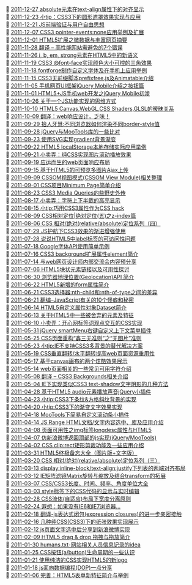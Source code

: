 ##   
🎉  [2011-12-27 absolute元素在text-align属性下的对齐显示](https://www.zhangxinxu.com/wordpress/2011/12/position-absolute-text-align-center/)  
🎉  [2011-12-23 小tip：CSS3下的圆形遮罩效果实现与应用](https://www.zhangxinxu.com/wordpress/2011/12/%e5%b0%8ftip%ef%bc%9acss3%e4%b8%8b%e7%9a%84%e5%9c%86%e5%bd%a2%e9%81%ae%e7%bd%a9%e6%95%88%e6%9e%9c%e5%ae%9e%e7%8e%b0%e4%b8%8e%e5%ba%94%e7%94%a8/)  
🎉  [2011-12-21 JS前端验证与用户自由思想](https://www.zhangxinxu.com/wordpress/2011/12/js%e5%89%8d%e7%ab%af%e9%aa%8c%e8%af%81%e4%b8%8e%e7%94%a8%e6%88%b7%e8%87%aa%e7%94%b1/)  
🎉  [2011-12-07 CSS3 pointer-events:none应用举例及扩展](https://www.zhangxinxu.com/wordpress/2011/12/css3-pointer-events-none-javascript/)  
🎉  [2011-12-01 HTML5扩展之微数据与丰富网页摘要](https://www.zhangxinxu.com/wordpress/2011/12/html5%e6%89%a9%e5%b1%95-%e5%be%ae%e6%95%b0%e6%8d%ae-%e4%b8%b0%e5%af%8c%e7%bd%91%e9%a1%b5%e6%91%98%e8%a6%81/)  
🎉  [2011-11-28 翻译 – 高性能网站需避免的7个错误](https://www.zhangxinxu.com/wordpress/2011/11/seven-mistakes-that-make-websites-slow/)  
🎉  [2011-11-26 i, b, em, strong元素在HTML5中的新语义](https://www.zhangxinxu.com/wordpress/2011/11/i-b-em-strong-html5-%e8%af%ad%e4%b9%89/)  
🎉  [2011-11-19 CSS3 @font-face实现颜色大小可控的三角效果](https://www.zhangxinxu.com/wordpress/2011/11/css3-font-face%e5%85%bc%e5%ae%b9%e6%80%a7%e4%b8%89%e8%a7%92%e6%95%88%e6%9e%9c/)  
🎉  [2011-11-18 fontforge制作自定义字体及在手机上应用举例](https://www.zhangxinxu.com/wordpress/2011/11/fontforge%e8%87%aa%e5%ae%9a%e4%b9%89%e6%89%8b%e6%9c%ba%e5%ad%97%e4%bd%93/)  
🎉  [2011-11-15 CSS3无前缀脚本prefixfree.js及Animatable介绍](https://www.zhangxinxu.com/wordpress/2011/11/css3-prefixfree-js-animatable/)  
🎉  [2011-11-05 手机网页UI框架jQuery Mobile介绍之按钮篇](https://www.zhangxinxu.com/wordpress/2011/11/%e6%89%8b%e6%9c%ba%e7%bd%91%e9%a1%b5ui%e6%a1%86%e6%9e%b6jquery-mobile%e4%bb%8b%e7%bb%8d%e4%b9%8b%e6%8c%89%e9%92%ae%e7%af%87/)  
🎉  [2011-11-01 HTML5+JS手机web开发之jQuery Mobile初涉](https://www.zhangxinxu.com/wordpress/2011/11/html5-javascript%e7%a7%bb%e5%8a%a8web%e5%bc%80%e5%8f%91%ef%bc%88%e4%b8%80%ef%bc%89/)  
🎉  [2011-10-26 关于一个JS功能实现的思维方式](https://www.zhangxinxu.com/wordpress/2011/10/js%e7%ae%97%e6%b3%95%e4%b8%8e%e6%80%9d%e7%bb%b4%e6%96%b9%e5%bc%8f/)  
🎉  [2011-10-10 HTML5 Canvas,WebGL,CSS Shaders,GLSL的暧昧关系](https://www.zhangxinxu.com/wordpress/2011/10/html5-canvas-webgl-css-shaders-glsl%e7%9a%84%e6%9a%a7%e6%98%a7%e5%85%b3%e7%b3%bb/)  
🎉  [2011-10-09 翻译：web响应设计，乏味！](https://www.zhangxinxu.com/wordpress/2011/10/%e7%bf%bb%e8%af%91%ef%bc%9aweb%e5%93%8d%e5%ba%94%e8%ae%be%e8%ae%a1%ef%bc%8c%e4%b9%8f%e5%91%b3%ef%bc%81/)  
🎉  [2011-09-29 拾人牙慧:不同浏览器如何渲染不同border-style值](https://www.zhangxinxu.com/wordpress/2011/09/border-style%e7%9a%84%e4%b8%8d%e5%90%8c%e6%b8%b2%e6%9f%93/)  
🎉  [2011-09-28 jQuery与MooTools库的一些比对](https://www.zhangxinxu.com/wordpress/2011/09/jquery%e4%b8%8emootools%e5%ba%93%e7%9a%84%e4%b8%80%e4%ba%9b%e6%af%94%e5%af%b9/)  
🎉  [2011-09-23 使用SVG实现gradient背景渐变](https://www.zhangxinxu.com/wordpress/2011/09/%e4%bd%bf%e7%94%a8svg%e5%ae%9e%e7%8e%b0gradient%e8%83%8c%e6%99%af%e6%b8%90%e5%8f%98/)  
🎉  [2011-09-22 HTML5 localStorage本地存储实际应用举例](https://www.zhangxinxu.com/wordpress/2011/09/html5-localstorage%e6%9c%ac%e5%9c%b0%e5%ad%98%e5%82%a8%e5%ae%9e%e9%99%85%e5%ba%94%e7%94%a8%e4%b8%be%e4%be%8b/)  
🎉  [2011-09-21 小卖弄：纯CSS实现图片滚动播放效果](https://www.zhangxinxu.com/wordpress/2011/09/css3-animate-step-%e7%ba%afcss-%e5%b9%bb%e7%81%af%e7%89%87%e8%87%aa%e5%8a%a8%e6%92%ad%e6%94%be/)  
🎉  [2011-09-19 应运而生的web页面响应布局](https://www.zhangxinxu.com/wordpress/2011/09/%e9%a1%b5%e9%9d%a2%e5%93%8d%e5%ba%94%e5%b8%83%e5%b1%80/)  
🎉  [2011-09-15 基于HTML5的可预览多图片Ajax上传](https://www.zhangxinxu.com/wordpress/2011/09/%e5%9f%ba%e4%ba%8ehtml5%e7%9a%84%e5%8f%af%e9%a2%84%e8%a7%88%e5%a4%9a%e5%9b%be%e7%89%87ajax%e4%b8%8a%e4%bc%a0/)  
🎉  [2011-09-09 CSSOM视图模式(CSSOM View Module)相关整理](https://www.zhangxinxu.com/wordpress/2011/09/cssom%e8%a7%86%e5%9b%be%e6%a8%a1%e5%bc%8fcssom-view-module%e7%9b%b8%e5%85%b3%e6%95%b4%e7%90%86%e4%b8%8e%e4%bb%8b%e7%bb%8d/)  
🎉  [2011-09-01 CSS项目Minimum Page简单介绍](https://www.zhangxinxu.com/wordpress/2011/09/css%e9%a1%b9%e7%9b%aeminimum-page%e7%ae%80%e5%8d%95%e4%bb%8b%e7%bb%8d/)  
🎉  [2011-08-23 CSS3 Media Queries的些野史外传](https://www.zhangxinxu.com/wordpress/2011/08/css3-media-queries%e7%9a%84%e4%ba%9b%e9%87%8e%e5%8f%b2%e5%a4%96%e4%bc%a0/)  
🎉  [2011-08-17 小卖弄：字符上下半截的高亮显示](https://www.zhangxinxu.com/wordpress/2011/08/%e5%b0%8f%e5%8d%96%e5%bc%84%ef%bc%9a%e5%ad%97%e7%ac%a6%e4%b8%8a%e4%b8%8b%e5%8d%8a%e6%88%aa%e7%9a%84%e9%ab%98%e4%ba%ae%e6%98%be%e7%a4%ba/)  
🎉  [2011-08-15 小tip:巧用CSS3属性作为CSS hack](https://www.zhangxinxu.com/wordpress/2011/08/%e5%b0%8ftip%e5%b7%a7%e7%94%a8css3%e5%b1%9e%e6%80%a7%e4%bd%9c%e4%b8%bacss-hack/)  
🎉  [2011-08-09 CSS相对定位|绝对定位(五)之z-index篇](https://www.zhangxinxu.com/wordpress/2011/08/css%e7%9b%b8%e5%af%b9%e5%ae%9a%e4%bd%8d%e7%bb%9d%e5%af%b9%e5%ae%9a%e4%bd%8d%e4%ba%94%e4%b9%8bz-index%e7%af%87/)  
🎉  [2011-08-06 CSS 相对/绝对(relative/absolute)定位系列（四）](https://www.zhangxinxu.com/wordpress/2011/08/css%e7%9b%b8%e5%af%b9%e5%ae%9a%e4%bd%8drelative%e7%bb%9d%e5%af%b9%e5%ae%9a%e4%bd%8dabsolute%e7%b3%bb%e5%88%97%ef%bc%88%e5%9b%9b%ef%bc%89/)  
🎉  [2011-07-29 JS护航下CSS3效果的渐进增强使用](https://www.zhangxinxu.com/wordpress/2011/07/js%e6%8a%a4%e8%88%aa%e4%b8%8bcss3%e6%95%88%e6%9e%9c%e7%9a%84%e6%b8%90%e8%bf%9b%e5%a2%9e%e5%bc%ba%e4%bd%bf%e7%94%a8/)  
🎉  [2011-07-28 说说HTML5中label标签的可访问性问题](https://www.zhangxinxu.com/wordpress/2011/07/%e8%af%b4%e8%af%b4html5%e4%b8%adlabel%e6%a0%87%e7%ad%be%e7%9a%84%e5%8f%af%e8%ae%bf%e9%97%ae%e6%80%a7%e9%97%ae%e9%a2%98/)  
🎉  [2011-07-18 Google字体API使用简单示例](https://www.zhangxinxu.com/wordpress/2011/07/google%e5%ad%97%e4%bd%93api%e4%bd%bf%e7%94%a8%e7%ae%80%e5%8d%95%e7%a4%ba%e4%be%8b/)  
🎉  [2011-07-16 CSS3 background扩展属性element简介](https://www.zhangxinxu.com/wordpress/2011/07/css3-background%e6%89%a9%e5%b1%95%e5%b1%9e%e6%80%a7element%e7%ae%80%e4%bb%8b/)  
🎉  [2011-07-14 与web网页设计师内部交流会内容预分享](https://www.zhangxinxu.com/wordpress/2011/07/%e4%b8%8eweb%e7%bd%91%e9%a1%b5%e8%ae%be%e8%ae%a1%e5%b8%88%e5%86%85%e9%83%a8%e4%ba%a4%e6%b5%81%e4%bc%9a%e5%86%85%e5%ae%b9%e9%a2%84%e5%88%86%e4%ba%ab/)  
🎉  [2011-07-06 HTML5块状元素链接以及可用性探讨](https://www.zhangxinxu.com/wordpress/2011/07/html5%e5%9d%97%e7%8a%b6%e5%85%83%e7%b4%a0%e9%93%be%e6%8e%a5%e4%bb%a5%e5%8f%8a%e5%8f%af%e7%94%a8%e6%80%a7%e6%8e%a2%e8%ae%a8/)  
🎉  [2011-06-30 浏览器地理位置(Geolocation)API 简介](https://www.zhangxinxu.com/wordpress/2011/06/%e6%b5%8f%e8%a7%88%e5%99%a8%e5%9c%b0%e7%90%86%e4%bd%8d%e7%bd%aegeolocation-api-%e7%ae%80%e4%bb%8b/)  
🎉  [2011-06-22 HTML5新增的form属性简介](https://www.zhangxinxu.com/wordpress/2011/06/html5%e6%96%b0%e5%a2%9e%e7%9a%84form%e5%b1%9e%e6%80%a7%e7%ae%80%e4%bb%8b/)  
🎉  [2011-06-21 CSS3选择器:nth-child和:nth-of-type之间的差异](https://www.zhangxinxu.com/wordpress/2011/06/css3%e9%80%89%e6%8b%a9%e5%99%a8nth-child%e5%92%8cnth-of-type%e4%b9%8b%e9%97%b4%e7%9a%84%e5%b7%ae%e5%bc%82/)  
🎉  [2011-06-21 翻编-JavaScript有关的10个怪癖和秘密](https://www.zhangxinxu.com/wordpress/2011/06/javascript%e6%9c%89%e5%85%b3%e7%9a%8410%e4%b8%aa%e6%80%aa%e7%99%96%e5%92%8c%e7%a7%98%e5%af%86/)  
🎉  [2011-06-14 HTML5自定义属性对象Dataset简介](https://www.zhangxinxu.com/wordpress/2011/06/html5%e8%87%aa%e5%ae%9a%e4%b9%89%e5%b1%9e%e6%80%a7%e5%af%b9%e8%b1%a1dataset%e7%ae%80%e4%bb%8b/)  
🎉  [2011-06-13 关于HTML5中一些被舍弃的元素及特征](https://www.zhangxinxu.com/wordpress/2011/06/%e5%85%b3%e4%ba%8ehtml5%e4%b8%ad%e4%b8%80%e4%ba%9b%e8%a2%ab%e8%88%8d%e5%bc%83%e7%9a%84%e5%85%83%e7%b4%a0%e5%8f%8a%e7%89%b9%e5%be%81/)  
🎉  [2011-06-10 小卖弄：开心网标签词观点交互的CSS实现](https://www.zhangxinxu.com/wordpress/2011/06/%e5%bc%80%e5%bf%83%e7%bd%91%e6%a0%87%e7%ad%be%e8%af%8d%e8%a7%82%e7%82%b9%e4%ba%a4%e4%ba%92%e7%9a%84css%e5%ae%9e%e7%8e%b0/)  
🎉  [2011-05-31 jQuery smartMenu右键自定义上下文菜单插件](https://www.zhangxinxu.com/wordpress/2011/05/jquery-smartmenu%e5%8f%b3%e9%94%ae%e8%87%aa%e5%ae%9a%e4%b9%89%e4%b8%8a%e4%b8%8b%e6%96%87%e8%8f%9c%e5%8d%95%e6%8f%92%e4%bb%b6/)  
🎉  [2011-05-25 CSS页面重构“鑫三无准则”之“无图片”准则](https://www.zhangxinxu.com/wordpress/2011/05/css%e9%a1%b5%e9%9d%a2%e9%87%8d%e6%9e%84%e9%91%ab%e4%b8%89%e6%97%a0%e5%87%86%e5%88%99%e4%b9%8b%e6%97%a0%e5%9b%be%e7%89%87%e5%87%86%e5%88%99/)  
🎉  [2011-05-23 小tip:IE不支持CSS3多背景的替代解决方案](https://www.zhangxinxu.com/wordpress/2011/05/ie%e4%b8%8d%e6%94%af%e6%8c%81css3%e5%a4%9a%e8%83%8c%e6%99%afmultiple-backgrounds%e7%9a%84%e6%9b%bf%e4%bb%a3%e8%a7%a3%e5%86%b3%e6%96%b9%e6%a1%88/)  
🎉  [2011-05-19 CSS垂直翻转/水平翻转提高web页面资源重用性](https://www.zhangxinxu.com/wordpress/2011/05/css%e5%ae%9e%e7%8e%b0%e5%90%84%e4%b8%aa%e6%b5%8f%e8%a7%88%e5%99%a8%e5%85%bc%e5%ae%b9%e7%9a%84%e5%9e%82%e7%9b%b4%e7%bf%bb%e8%bd%ac%e6%b0%b4%e5%b9%b3%e7%bf%bb%e8%bd%ac%e6%95%88%e6%9e%9c/)  
🎉  [2011-05-17 基于canvas画布的两个炫酷效果展示](https://www.zhangxinxu.com/wordpress/2011/05/%e5%9f%ba%e4%ba%8ecanvas%e7%94%bb%e5%b8%83%e7%9a%84%e4%b8%a4%e4%b8%aa%e7%82%ab%e9%85%b7%e6%95%88%e6%9e%9c%e5%b1%95%e7%a4%ba/)  
🎉  [2011-05-14 web页面相关的一些常见可用字符介绍](https://www.zhangxinxu.com/wordpress/2011/05/web%e9%a1%b5%e9%9d%a2%e7%9b%b8%e5%85%b3%e7%9a%84%e4%b8%80%e4%ba%9b%e5%b8%b8%e8%a7%81%e5%8f%af%e7%94%a8%e5%ad%97%e7%ac%a6%e4%bb%8b%e7%bb%8d/)  
🎉  [2011-05-08 翻译 – CSS3 Backgrounds相关介绍](https://www.zhangxinxu.com/wordpress/2011/05/%e7%bf%bb%e8%af%91-css3-backgrounds%e7%9b%b8%e5%85%b3%e4%bb%8b%e7%bb%8d/)  
🎉  [2011-05-04 IE下实现类似CSS3 text-shadow文字阴影的几种方法](https://www.zhangxinxu.com/wordpress/2011/05/ie%e4%b8%8b%e5%ae%9e%e7%8e%b0%e7%b1%bb%e4%bc%bccss3-text-shadow%e6%96%87%e5%ad%97%e9%98%b4%e5%bd%b1%e7%9a%84%e5%87%a0%e7%a7%8d%e6%96%b9%e6%b3%95/)  
🎉  [2011-04-28 基于HTML5 audio元素播放声音jQuery小插件](https://www.zhangxinxu.com/wordpress/2011/04/%e5%9f%ba%e4%ba%8ehtml5-audio%e5%85%83%e7%b4%a0%e6%92%ad%e6%94%be%e5%a3%b0%e9%9f%b3jquery%e5%b0%8f%e6%8f%92%e4%bb%b6/)  
🎉  [2011-04-23 小tip:CSS3下条纹&方格斜纹背景的实现](https://www.zhangxinxu.com/wordpress/2011/04/%e5%b0%8ftipcss3%e4%b8%8b%e6%9d%a1%e7%ba%b9%e6%96%b9%e6%a0%bc%e6%96%9c%e7%ba%b9%e8%83%8c%e6%99%af%e7%9a%84%e5%ae%9e%e7%8e%b0/)  
🎉  [2011-04-20 小tip:CSS3下的渐变文字效果实现](https://www.zhangxinxu.com/wordpress/2011/04/%e5%b0%8ftipcss3%e4%b8%8b%e7%9a%84%e6%b8%90%e5%8f%98%e6%96%87%e5%ad%97%e6%95%88%e6%9e%9c%e5%ae%9e%e7%8e%b0/)  
🎉  [2011-04-18 MooTools下简易自定义滚动条小插件](https://www.zhangxinxu.com/wordpress/2011/04/mootools%e4%b8%8b%e7%ae%80%e6%98%93%e8%87%aa%e5%ae%9a%e4%b9%89%e6%bb%9a%e5%8a%a8%e6%9d%a1%e5%b0%8f%e6%8f%92%e4%bb%b6/)  
🎉  [2011-04-14 JS Range HTML文档/文字内容选中、库及应用介绍](https://www.zhangxinxu.com/wordpress/2011/04/js-range-html%e6%96%87%e6%a1%a3%e6%96%87%e5%ad%97%e5%86%85%e5%ae%b9%e9%80%89%e4%b8%ad%e3%80%81%e5%ba%93%e5%8f%8a%e5%ba%94%e7%94%a8%e4%bb%8b%e7%bb%8d/)  
🎉  [2011-04-08 页面可用性之img标签longdesc属性与HTML5](https://www.zhangxinxu.com/wordpress/2011/04/%e9%a1%b5%e9%9d%a2%e5%8f%af%e7%94%a8%e6%80%a7%e4%b9%8bimg%e6%a0%87%e7%ad%belongdesc%e5%b1%9e%e6%80%a7%e4%b8%8ehtml5/)  
🎉  [2011-04-07 仿新浪微博返回顶部的js实现(jQuery/MooTools)](https://www.zhangxinxu.com/wordpress/2011/04/%e5%b0%8ftip%ef%bc%9a%e8%bf%94%e5%9b%9e%e9%a1%b6%e9%83%a8%e5%8a%9f%e8%83%bd%e7%9a%84js%e5%ae%9e%e7%8e%b0jquerymootools/)  
🎉  [2011-04-02 CSS clip:rect矩形剪裁功能及一些应用介绍](https://www.zhangxinxu.com/wordpress/2011/04/css-clip-rect/)  
🎉  [2011-03-31 HTML5终极备忘大全（图片版+文字版）](https://www.zhangxinxu.com/wordpress/2011/03/html5%e7%bb%88%e6%9e%81%e5%a4%87%e5%bf%98%e5%a4%a7%e5%85%a8%ef%bc%88%e5%9b%be%e7%89%87%e7%89%88%e6%96%87%e5%ad%97%e7%89%88%ef%bc%89/)  
🎉  [2011-03-20 CSS 相对/绝对(relative/absolute)定位系列（三）](https://www.zhangxinxu.com/wordpress/2011/03/css-%e7%9b%b8%e5%af%b9%e7%bb%9d%e5%af%b9relativeabsolute%e5%ae%9a%e4%bd%8d%e7%b3%bb%e5%88%97%ef%bc%88%e4%b8%89%ef%bc%89/)  
🎉  [2011-03-13 display:inline-block/text-align:justify下列表的两端对齐布局](https://www.zhangxinxu.com/wordpress/2011/03/displayinline-blocktext-alignjustify%e4%b8%8b%e5%88%97%e8%a1%a8%e7%9a%84%e4%b8%a4%e7%ab%af%e5%af%b9%e9%bd%90%e5%b8%83%e5%b1%80/)  
🎉  [2011-03-12 IE矩阵滤镜Matrix旋转与缩放及结合transform的拓展](https://www.zhangxinxu.com/wordpress/2011/03/ie%e7%9f%a9%e9%98%b5%e6%bb%a4%e9%95%9cmatrix%e4%b8%8b%e6%97%8b%e8%bd%ac%e4%b8%8e%e7%bc%a9%e6%94%be%e5%8f%8a%e7%bb%93%e5%90%88transform%e7%9a%84%e6%8b%93%e5%b1%95/)  
🎉  [2011-03-07 CSS/CSS3长度、时间、频率、角度单位大全](https://www.zhangxinxu.com/wordpress/2011/03/css-css3-unit-units/)  
🎉  [2011-03-03 style标签下的CSS代码的显示与实时编辑](https://www.zhangxinxu.com/wordpress/2011/03/style%e6%a0%87%e7%ad%be%e4%b8%8b%e7%9a%84css%e4%bb%a3%e7%a0%81%e7%9a%84%e6%98%be%e7%a4%ba%e4%b8%8e%e5%ae%9e%e6%97%b6%e7%bc%96%e8%be%91/)  
🎉  [2011-02-28 CSS流体(自适应)布局下宽度分离原则](https://www.zhangxinxu.com/wordpress/2011/02/css%e6%b5%81%e4%bd%93%e8%87%aa%e9%80%82%e5%ba%94%e5%b8%83%e5%b1%80%e4%b8%8b%e5%ae%bd%e5%ba%a6%e5%88%86%e7%a6%bb%e5%8e%9f%e5%88%99/)  
🎉  [2011-02-24 遐想：如果没有IE6和IE7浏览器…](https://www.zhangxinxu.com/wordpress/2011/02/if-no-ie6-ie7/)  
🎉  [2011-02-18 翻译-js表达式闭包(expression closures)的进一步亲密接触](https://www.zhangxinxu.com/wordpress/2011/02/%e7%bf%bb%e8%af%91-js%e8%a1%a8%e8%be%be%e5%bc%8f%e9%97%ad%e5%8c%85expression-closures%e7%9a%84%e8%bf%9b%e4%b8%80%e6%ad%a5%e4%ba%b2%e5%af%86%e6%8e%a5%e8%a7%a6/)  
🎉  [2011-02-16 几种纯CSS(CSS3)下的纸张效果实现展示](https://www.zhangxinxu.com/wordpress/2011/02/%e5%87%a0%e7%a7%8d%e7%ba%afcsscss3%e4%b8%8b%e7%9a%84%e7%ba%b8%e5%bc%a0%e6%95%88%e6%9e%9c%e5%b1%95%e7%a4%ba/)  
🎉  [2011-02-12 js页面文字选中后分享到新浪微博实现](https://www.zhangxinxu.com/wordpress/2011/02/js%e9%a1%b5%e9%9d%a2%e6%96%87%e5%ad%97%e9%80%89%e4%b8%ad%e5%90%8e%e5%88%86%e4%ba%ab%e5%88%b0%e6%96%b0%e6%b5%aa%e5%be%ae%e5%8d%9a%e5%ae%9e%e7%8e%b0/)  
🎉  [2011-02-09 HTML5 drag & drop 拖拽与拖放简介](https://www.zhangxinxu.com/wordpress/2011/02/html5-drag-drop-%e6%8b%96%e6%8b%bd%e4%b8%8e%e6%8b%96%e6%94%be%e7%ae%80%e4%bb%8b/)  
🎉  [2011-01-30 humans.txt-网站相关人员信息记录的idea](https://www.zhangxinxu.com/wordpress/2011/01/humans-txt-%e7%bd%91%e7%ab%99%e7%9b%b8%e5%85%b3%e4%ba%ba%e5%91%98%e4%bf%a1%e6%81%af%e8%ae%b0%e5%bd%95%e7%9a%84idea/)  
🎉  [2011-01-25 CSS按钮(a/button)生命周期的一些认识](https://www.zhangxinxu.com/wordpress/2011/01/css%e6%8c%89%e9%92%aeabutton%e7%94%9f%e5%91%bd%e5%91%a8%e6%9c%9f%e7%9a%84%e4%b8%80%e4%ba%9b%e8%ae%a4%e8%af%86/)  
🎉  [2011-01-21 使用纯洁的CSS实现HTML5的新logo](https://www.zhangxinxu.com/wordpress/2011/01/%e4%bd%bf%e7%94%a8css%e5%ae%9e%e7%8e%b0html5%e7%9a%84%e6%96%b0logo/)  
🎉  [2011-01-18 js面向数据编程(DOP)一点分享](https://www.zhangxinxu.com/wordpress/2011/01/js%e9%9d%a2%e5%90%91%e6%95%b0%e6%8d%ae%e7%bc%96%e7%a8%8bdop%e4%b8%80%e7%82%b9%e5%88%86%e4%ba%ab/)  
🎉  [2011-01-06 完善：HTML5表单新特征简介与举例](https://www.zhangxinxu.com/wordpress/2011/01/%e5%ae%8c%e5%96%84%ef%bc%9ahtml5%e8%a1%a8%e5%8d%95%e6%96%b0%e7%89%b9%e5%be%81%e7%ae%80%e4%bb%8b%e4%b8%8e%e4%b8%be%e4%be%8b/)  
